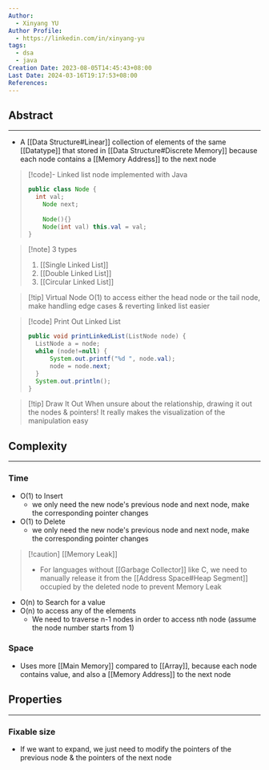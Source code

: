 ```yaml
---
Author:
  - Xinyang YU
Author Profile:
  - https://linkedin.com/in/xinyang-yu
tags:
  - dsa
  - java
Creation Date: 2023-08-05T14:45:43+08:00
Last Date: 2024-03-16T19:17:53+08:00
References: 
---
```

## Abstract
---
- A [[Data Structure#Linear]] collection of elements of the same [[Datatype]] that stored in [[Data Structure#Discrete Memory]] because each node contains a [[Memory Address]] to the next node

>[!code]- Linked list node implemented with Java
> ```java
> public class Node {
> 	int val;
>     Node next;
>     
>     Node(){}
>     Node(int val) this.val = val;
> }
> ```

>[!note] 3 types
>1. [[Single Linked List]]
>2. [[Double Linked List]]
>3. [[Circular Linked List]]

>[!tip] Virtual Node
> O(1) to access either the head node or the tail node, make handling edge cases & reverting linked list easier 

>[!code] Print Out Linked List
> ```java
> public void printLinkedList(ListNode node) {
> 	ListNode a = node;
> 	while (node!=null) {
> 		System.out.printf("%d ", node.val);
> 		node = node.next;
> 	}
> 	System.out.println();
> }
> ```


>[!tip] Draw It Out
> When unsure about the relationship, drawing it out the nodes & pointers! It really makes the visualization of the manipulation easy



## Complexity
---
### Time
- O(1) to Insert
	- we only need the new node's previous node and next node, make the corresponding pointer changes
- O(1) to Delete 
	- we only need the new node's previous node and next node, make the corresponding pointer changes
>[!caution] [[Memory Leak]]
>- For languages without [[Garbage Collector]] like C, we need to manually release it from the [[Address Space#Heap Segment]] occupied by the deleted node to prevent Memory Leak

- O(n) to Search for a value
- O(n) to access any of the elements
	- We need to traverse n-1 nodes in order to access nth node (assume the node number starts from 1)

### Space
- Uses more [[Main Memory]] compared to [[Array]], because each node contains value, and also a [[Memory Address]] to the next node

## Properties 
---
### Fixable size
- If we want to expand, we just need to modify the pointers of the previous node & the pointers of the next node







